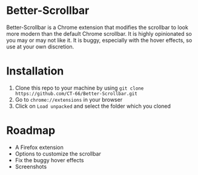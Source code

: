 # Better-Scrollbar
Better-Scrollbar is a Chrome extension that modifies the scrollbar to look more modern than the default Chrome scrollbar. It is highly opinionated so you may or may not like it. It is buggy, especially with the hover effects, so use at your own discretion.

# Installation
1. Clone this repo to your machine by using `git clone https://github.com/CT-66/Better-Scrollbar.git`
2. Go to `chrome://extensions` in your browser
3. Click on `Load unpacked` and select the folder which you cloned

# Roadmap
- A Firefox extension
- Options to customize the scrollbar
- Fix the buggy hover effects
- Screenshots
